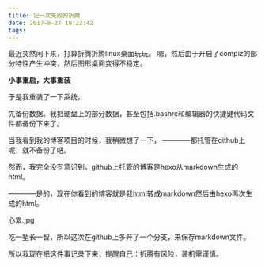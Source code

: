 ```yaml
---
title: 记一次失败的折腾
date: 2017-8-27 18:22:42
tags:
---
```


  最近突然闲下来，打算折腾折腾linux桌面玩玩。
  嗯，然后由于开启了compiz的部分特性产生冲突，然后图形桌面变得不稳定。

  **小事重启，大事重装**

  于是我重装了一下系统。

  先备份数据。我把硬盘上的部分数据，甚至包括.bashrc和编辑器的快捷键代码文件都备份下来了。

  当我看到我的博客项目的时候，我稍微想了一下， ————都托管在github上呢，就不备份了吧。

  然而，我完全没有意识到，github上托管的博客是hexo从markdown生成的html。

  ————是的，现在你看到的博客就是我html转成markdown然后由hexo再次生成的html。

  心累.jpg

  吃一堑长一智，所以这次在github上多开了一个分支，来保存markdown文件。

  所以我现在把这件事记录下来，提醒自己：折腾有风险，装机需谨慎。
